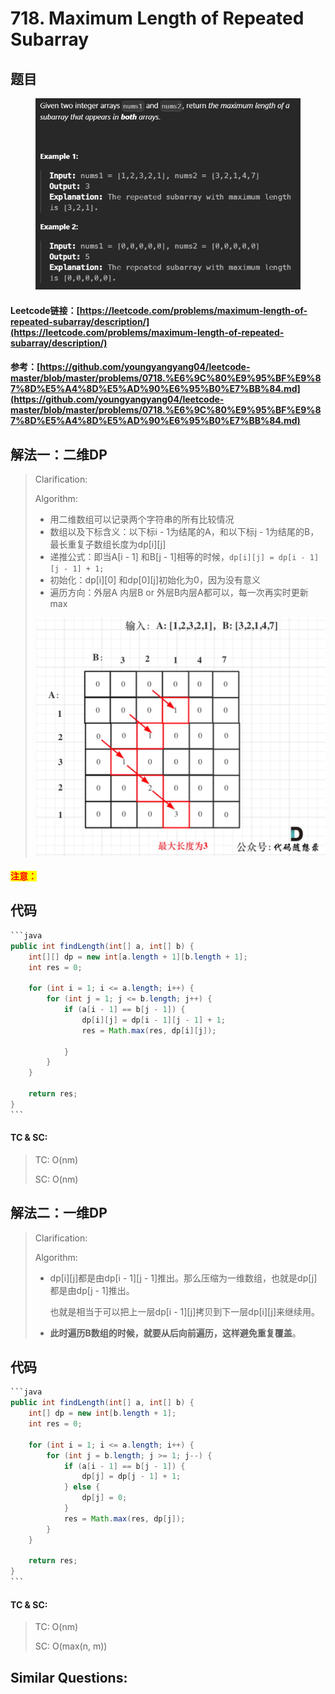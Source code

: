 # 718. Maximum Length of Repeated Subarray

## 题目

<figure><img src="../../.gitbook/assets/image (1) (1) (1) (1) (1) (1) (1) (1) (1) (1) (1).png" alt=""><figcaption></figcaption></figure>

#### Leetcode链接：[https://leetcode.com/problems/maximum-length-of-repeated-subarray/description/](https://leetcode.com/problems/maximum-length-of-repeated-subarray/description/)

#### 参考：[https://github.com/youngyangyang04/leetcode-master/blob/master/problems/0718.%E6%9C%80%E9%95%BF%E9%87%8D%E5%A4%8D%E5%AD%90%E6%95%B0%E7%BB%84.md](https://github.com/youngyangyang04/leetcode-master/blob/master/problems/0718.%E6%9C%80%E9%95%BF%E9%87%8D%E5%A4%8D%E5%AD%90%E6%95%B0%E7%BB%84.md)

## 解法一：二维DP

> Clarification:&#x20;
>
> Algorithm:&#x20;
>
> * 用二维数组可以记录两个字符串的所有比较情况
> * 数组以及下标含义：以下标i - 1为结尾的A，和以下标j - 1为结尾的B，最长重复子数组长度为dp\[i]\[j]
> * 递推公式：即当A\[i - 1] 和B\[j - 1]相等的时候，`dp[i][j] = dp[i - 1][j - 1] + 1;`
> * 初始化：dp\[i]\[0] 和dp\[0]\[j]初始化为0，因为没有意义
> * 遍历方向：外层A 内层B or 外层B内层A都可以，每一次再实时更新max
>
> <img src="../../.gitbook/assets/image (2) (1) (1) (1) (1).png" alt="" data-size="original">

#### <mark style="color:red;">注意：</mark>

## 代码

````java
```java
public int findLength(int[] a, int[] b) {
    int[][] dp = new int[a.length + 1][b.length + 1];
    int res = 0;

    for (int i = 1; i <= a.length; i++) {
        for (int j = 1; j <= b.length; j++) {
            if (a[i - 1] == b[j - 1]) {
                dp[i][j] = dp[i - 1][j - 1] + 1;
                res = Math.max(res, dp[i][j]);
                
            }
        }
    }

    return res;
}
```
````

#### TC & SC:&#x20;

> TC: O(nm)
>
> SC: O(nm)

## 解法二：一维DP

> Clarification:&#x20;
>
> Algorithm:&#x20;
>
> *   dp\[i]\[j]都是由dp\[i - 1]\[j - 1]推出。那么压缩为一维数组，也就是dp\[j]都是由dp\[j - 1]推出。
>
>     也就是相当于可以把上一层dp\[i - 1]\[j]拷贝到下一层dp\[i]\[j]来继续用。
> * **此时遍历B数组的时候，就要从后向前遍历，这样避免重复覆盖**。

## 代码

````java
```java
public int findLength(int[] a, int[] b) {
    int[] dp = new int[b.length + 1];
    int res = 0;

    for (int i = 1; i <= a.length; i++) {
        for (int j = b.length; j >= 1; j--) {
            if (a[i - 1] == b[j - 1]) {
                dp[j] = dp[j - 1] + 1;
            } else {
                dp[j] = 0;
            }
            res = Math.max(res, dp[j]);
        }
    }

    return res;
}
```
````

#### TC & SC:&#x20;

> TC: O(nm)
>
> SC: O(max(n, m))

## **Similar Questions:**&#x20;
